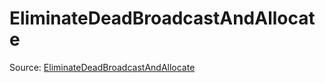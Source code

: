 # EliminateDeadBroadcastAndAllocate

Source: [EliminateDeadBroadcastAndAllocate](../../../csrc/device_lower/pass/warp_reduce.cpp#L64)
